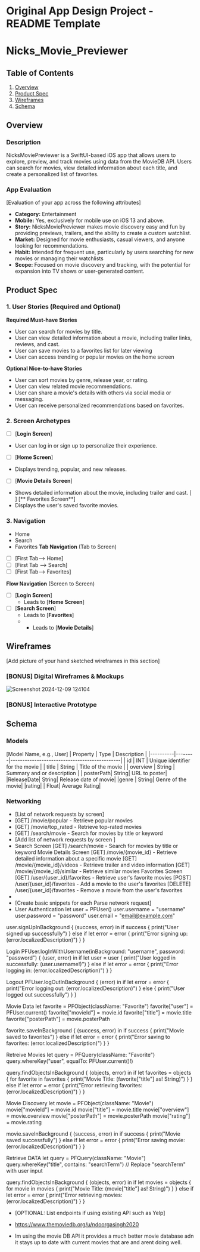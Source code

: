 Original App Design Project - README Template
===

# Nicks_Movie_Previewer

## Table of Contents

1. [Overview](#Overview)
2. [Product Spec](#Product-Spec)
3. [Wireframes](#Wireframes)
4. [Schema](#Schema)

## Overview

### Description

NicksMoviePreviewer is a SwiftUI-based iOS app that allows users to explore, preview, and track movies using data from the MovieDB API. Users can search for movies, view detailed information about each title, and create a personalized list of favorites.

### App Evaluation

[Evaluation of your app across the following attributes]
- **Category:** Entertainment
- **Mobile:** Yes, exclusively for mobile use on iOS 13 and above.
- **Story:**  NicksMoviePreviewer makes movie discovery easy and fun by providing previews, trailers, and the ability to create a custom watchlist.
- **Market:**  Designed for movie enthusiasts, casual viewers, and anyone looking for recommendations.
- **Habit:**  Intended for frequent use, particularly by users searching for new movies or managing their watchlists
- **Scope:**  Focused on movie discovery and tracking, with the potential for expansion into TV shows or user-generated content.
## Product Spec

### 1. User Stories (Required and Optional)

**Required Must-have Stories**

* User can search for movies by title.
* User can view detailed information about a movie, including trailer links, reviews, and cast.
* User can save movies to a favorites list for later viewing
* User can access trending or popular movies on the home screen

**Optional Nice-to-have Stories**

* User can sort movies by genre, release year, or rating.
* User can view related movie recommendations.
* User can share a movie's details with others via social media or messaging.
* User can receive personalized recommendations based on favorites.

### 2. Screen Archetypes

- [ ] [**Login Screen**]
* User can log in or sign up to personalize their experience.
- [ ] [**Home Screen**]
* Displays trending, popular, and new releases.
*  [ ] [**Movie Details Screen**]
* Shows detailed information about the movie, including trailer and cast.
 [ ] [** Favorites Screen**]
* Displays the user's saved favorite movies.
### 3. Navigation
* Home
* Search
*  Favorites
**Tab Navigation** (Tab to Screen)
- [ ] [First Tab--> Home]
- [ ] [First Tab --> Search]
- [ ] [First Tab--> Favorites]

**Flow Navigation** (Screen to Screen)

- [ ] [**Login Screen**]
  * Leads to [**Home Screen**]
- [ ] [**Search Screen**]
  * Leads to [**Favorites**]
  * * Leads to [**Movie Details**]


## Wireframes

[Add picture of your hand sketched wireframes in this section]

### [BONUS] Digital Wireframes & Mockups
![Screenshot 2024-12-09 124104](https://github.com/user-attachments/assets/05b2932d-0d0e-418f-8f7d-64a1b4f6dd02)


### [BONUS] Interactive Prototype

## Schema 


### Models

[Model Name, e.g., User]
| Property | Type   | Description                                  |
|----------|--------|----------------------------------------------|
| id       |  INT   | Unique identifier for the movie   |
| title    | String | Title of the movie     |
| overview | String | Summary and or description |
| posterPath| String|  URL to poster|
|ReleaseDate| String| Release date of movie|
|genre     | String| Genre of the movie|
|rating|    | Float| Average Rating| 



### Networking

- [List of network requests by screen]
- [GET] /movie/popular - Retrieve popular movies
- [GET] /movie/top_rated - Retrieve top-rated movies
- [GET] /search/movie - Search for movies by title or keyword
- [Add list of network requests by screen ]
- Search Screen
[GET] /search/movie - Search for movies by title or keyword
Movie Details Screen
[GET] /movie/{movie_id} - Retrieve detailed information about a specific movie
[GET] /movie/{movie_id}/videos - Retrieve trailer and video information
[GET] /movie/{movie_id}/similar - Retrieve similar movies
Favorites Screen
[GET] /user/{user_id}/favorites - Retrieve user's favorite movies
[POST] /user/{user_id}/favorites - Add a movie to the user's favorites
[DELETE] /user/{user_id}/favorites - Remove a movie from the user's favorites
- 
- [Create basic snippets for each Parse network request]
- User Authentication
let user = PFUser()
user.username = "username"
user.password = "password"
user.email = "email@example.com"

user.signUpInBackground { (success, error) in
    if success {
        print("User signed up successfully")
    } else if let error = error {
        print("Error signing up: \(error.localizedDescription)")
    }
}

Login
PFUser.logInWithUsername(inBackground: "username", password: "password") { (user, error) in
    if let user = user {
        print("User logged in successfully: \(user.username!)")
    } else if let error = error {
        print("Error logging in: \(error.localizedDescription)")
    }
}

Logout
PFUser.logOutInBackground { (error) in
    if let error = error {
        print("Error logging out: \(error.localizedDescription)")
    } else {
        print("User logged out successfully")
    }
}

Movie Data
let favorite = PFObject(className: "Favorite")
favorite["user"] = PFUser.current()
favorite["movieId"] = movie.id
favorite["title"] = movie.title
favorite["posterPath"] = movie.posterPath

favorite.saveInBackground { (success, error) in
    if success {
        print("Movie saved to favorites")
    } else if let error = error {
        print("Error saving to favorites: \(error.localizedDescription)")
    }
}

Retreive Movies
let query = PFQuery(className: "Favorite")
query.whereKey("user", equalTo: PFUser.current()!)

query.findObjectsInBackground { (objects, error) in
    if let favorites = objects {
        for favorite in favorites {
            print("Movie Title: \(favorite["title"] as! String)")
        }
    } else if let error = error {
        print("Error retrieving favorites: \(error.localizedDescription)")
    }
}

Movie Discovery
let movie = PFObject(className: "Movie")
movie["movieId"] = movie.id
movie["title"] = movie.title
movie["overview"] = movie.overview
movie["posterPath"] = movie.posterPath
movie["rating"] = movie.rating

movie.saveInBackground { (success, error) in
    if success {
        print("Movie saved successfully")
    } else if let error = error {
        print("Error saving movie: \(error.localizedDescription)")
    }
}

Retrieve DATA
let query = PFQuery(className: "Movie")
query.whereKey("title", contains: "searchTerm") // Replace "searchTerm" with user input

query.findObjectsInBackground { (objects, error) in
    if let movies = objects {
        for movie in movies {
            print("Movie Title: \(movie["title"] as! String)")
        }
    } else if let error = error {
        print("Error retrieving movies: \(error.localizedDescription)")
    }
}

- [OPTIONAL: List endpoints if using existing API such as Yelp]

- https://www.themoviedb.org/u/ndoorgasingh2020
- Im using the movie DB API it provides a much better movie database adn it stays up to date with current movies that are and arent doing well.
